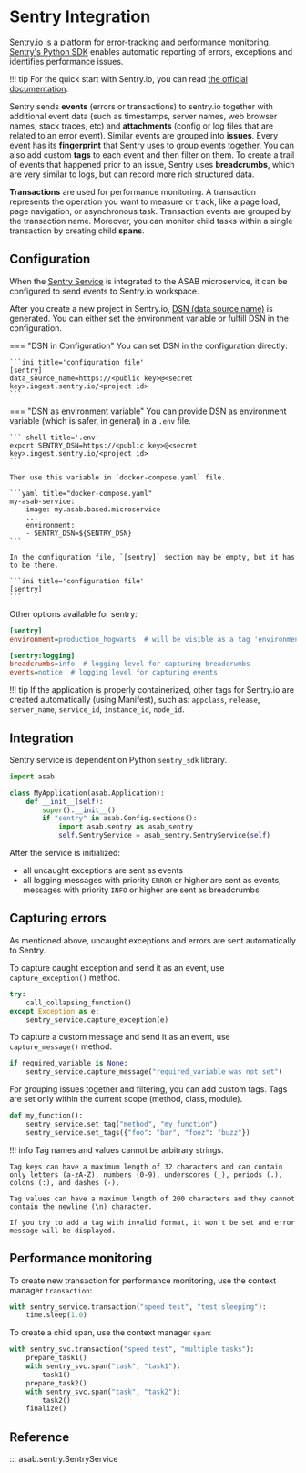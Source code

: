 # Sentry Integration

[Sentry.io](https://docs.sentry.io/) is a platform for error-tracking and performance monitoring. [Sentry's Python SDK](https://docs.sentry.io/platforms/python/?original_referrer=https%3A%2F%2Fduckduckgo.com%2F) enables automatic reporting of errors, exceptions and identifies performance issues.

!!! tip
	For the quick start with Sentry.io, you can read [the official documentation](https://docs.sentry.io/product/sentry-basics/?original_referrer=https%3A%2F%2Fduckduckgo.com%2F).

Sentry sends **events** (errors or transactions) to sentry.io together with additional event data (such as timestamps, server names, web browser names, stack traces, etc) and **attachments** (config or log files that are related to an error event). Similar events are grouped into **issues**. Every event has its **fingerprint** that Sentry uses to group events together. You can also add custom **tags** to each event and then filter on them. To create a trail of events that happened prior to an issue, Sentry uses **breadcrumbs**, which are very similar to logs, but can record more rich structured data.

**Transactions** are used for performance monitoring. A transaction represents the operation you want to measure or track, like a page load, page navigation, or asynchronous task. Transaction events are grouped by the transaction name. Moreover, you can monitor child tasks within a single transaction by creating child **spans**.

## Configuration 

When the [Sentry Service](#integration) is integrated to the ASAB microservice, it can be configured to send events to Sentry.io workspace.  

After you create a new project in Sentry.io, [DSN (data source name)](https://docs.sentry.io/product/sentry-basics/dsn-explainer/?original_referrer=https%3A%2F%2Fduckduckgo.com%2F) is generated. You can either set the environment variable or fulfill DSN in the configuration.


=== "DSN in Configuration"
	You can set DSN in the configuration directly:

	```ini title='configuration file'
	[sentry]
	data_source_name=https://<public key>@<secret key>.ingest.sentry.io/<project id>
	```

=== "DSN as environment variable"
	You can provide DSN as environment variable (which is safer, in general) in a `.env` file.

	``` shell title='.env'
	export SENTRY_DSN=https://<public key>@<secret key>.ingest.sentry.io/<project id>
	```

	Then use this variable in `docker-compose.yaml` file.

	```yaml title="docker-compose.yaml"
	my-asab-service:
		image: my.asab.based.microservice
		...
		environment:
		- SENTRY_DSN=${SENTRY_DSN}
	```

	In the configuration file, `[sentry]` section may be empty, but it has to be there.

	```ini title='configuration file'
	[sentry]
	```

Other options available for sentry:

```ini
[sentry]
environment=production_hogwarts  # will be visible as a tag 'environment'

[sentry:logging]
breadcrumbs=info  # logging level for capturing breadcrumbs
events=notice  # logging level for capturing events
```

!!! tip
	If the application is properly containerized, other tags for Sentry.io are created automatically (using Manifest), such as:
	`appclass`, `release`, `server_name`, `service_id`, `instance_id`, `node_id`.

## Integration

Sentry service is dependent on Python `sentry_sdk` library.

```python title='my_app.py'
import asab

class MyApplication(asab.Application):
	def __init__(self):
		super().__init__()
		if "sentry" in asab.Config.sections():
			import asab.sentry as asab_sentry
			self.SentryService = asab_sentry.SentryService(self)
```

After the service is initialized:

- all uncaught exceptions are sent as events
- all logging messages with priority `ERROR` or higher are sent as events, messages with priority `INFO` or higher are sent as breadcrumbs

## Capturing errors

As mentioned above, uncaught exceptions and errors are sent automatically to Sentry.

To capture caught exception and send it as an event, use `capture_exception()` method.

```python
try:
	call_collapsing_function()
except Exception as e:
	sentry_service.capture_exception(e)
```

To capture a custom message and send it as an event, use `capture_message()` method.

```python
if required_variable is None:
	sentry_service.capture_message("required_variable was not set")
```

For grouping issues together and filtering, you can add custom tags. Tags are set only within the current scope (method, class, module).

```python
def my_function():
	sentry_service.set_tag("method", "my_function")
	sentry_service.set_tags({"foo": "bar", "fooz": "buzz"})
```

!!! info
	Tag names and values cannot be arbitrary strings.
	
	Tag keys can have a maximum length of 32 characters and can contain only letters (a-zA-Z), numbers (0-9), underscores (_), periods (.), colons (:), and dashes (-).

	Tag values can have a maximum length of 200 characters and they cannot contain the newline (\n) character.

	If you try to add a tag with invalid format, it won't be set and error message will be displayed.

## Performance monitoring

To create new transaction for performance monitoring, use the context manager `transaction`:

```python
with sentry_service.transaction("speed test", "test sleeping"):
	time.sleep(1.0)
```

To create a child span, use the context manager `span`:

```python
with sentry_svc.transaction("speed test", "multiple tasks"):
	prepare_task1()
	with sentry_svc.span("task", "task1"):
		task1()
	prepare_task2()
	with sentry_svc.span("task", "task2"):
		task2()
	finalize()
```


## Reference

::: asab.sentry.SentryService
